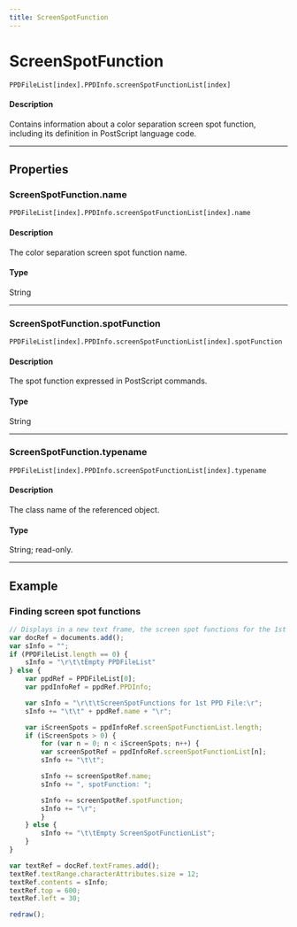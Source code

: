 ```yaml
---
title: ScreenSpotFunction
---
```

# ScreenSpotFunction

`PPDFileList[index].PPDInfo.screenSpotFunctionList[index]`

#### Description

Contains information about a color separation screen spot function, including its definition in PostScript language code.

---

## Properties

### ScreenSpotFunction.name

`PPDFileList[index].PPDInfo.screenSpotFunctionList[index].name`

#### Description

The color separation screen spot function name.

#### Type

String

---

### ScreenSpotFunction.spotFunction

`PPDFileList[index].PPDInfo.screenSpotFunctionList[index].spotFunction`

#### Description

The spot function expressed in PostScript commands.

#### Type

String

---

### ScreenSpotFunction.typename

`PPDFileList[index].PPDInfo.screenSpotFunctionList[index].typename`

#### Description

The class name of the referenced object.

#### Type

String; read-only.

---

## Example

### Finding screen spot functions

```javascript
// Displays in a new text frame, the screen spot functions for the 1st PPD file.
var docRef = documents.add();
var sInfo = "";
if (PPDFileList.length == 0) {
    sInfo = "\r\t\tEmpty PPDFileList"
} else {
    var ppdRef = PPDFileList[0];
    var ppdInfoRef = ppdRef.PPDInfo;

    var sInfo = "\r\t\tScreenSpotFunctions for 1st PPD File:\r";
    sInfo += "\t\t" + ppdRef.name + "\r";

    var iScreenSpots = ppdInfoRef.screenSpotFunctionList.length;
    if (iScreenSpots > 0) {
        for (var n = 0; n < iScreenSpots; n++) {
        var screenSpotRef = ppdInfoRef.screenSpotFunctionList[n];
        sInfo += "\t\t";

        sInfo += screenSpotRef.name;
        sInfo += ", spotFunction: ";

        sInfo += screenSpotRef.spotFunction;
        sInfo += "\r";
        }
    } else {
        sInfo += "\t\tEmpty ScreenSpotFunctionList";
    }
}

var textRef = docRef.textFrames.add();
textRef.textRange.characterAttributes.size = 12;
textRef.contents = sInfo;
textRef.top = 600;
textRef.left = 30;

redraw();
```

